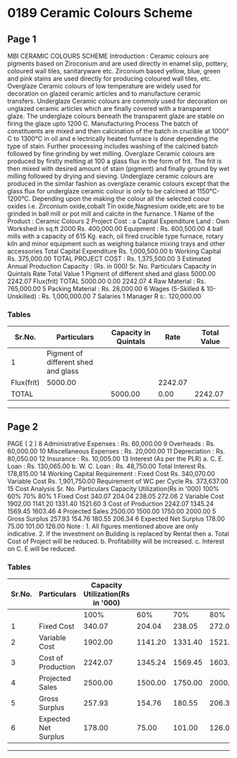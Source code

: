 # 0189 Ceramic Colours Scheme

## Page 1

MBI CERAMIC COLOURS SCHEME Introduction : Ceramic colours are pigments based on Ziroconium and are used directly in enamel slip, pottery, coloured wall tiles, sanitaryware etc. Zirconium based yellow, blue, green and pink stains are used directly for producing coloured wall tiles, etc. Overglaze Ceramic colours of low temperature are widely used for decoration on glazed ceramic articles and to manufacture ceramic transfers. Underglaze Ceramic colours are commoly used for decoration on unglazed ceramic articles which are finally covered with a transparent glaze. The underglaze colours beneath the transparent glaze are stable on firing the glaze upto 1200 C. Manufacturing Process The batch of constituents are mixed and then calcination of the batch in crucible at 1000° C to 1300°C in oil and e lectrically heated furnace is done depending the type of stain. Further processing includes washing of the calcined batch followed by fine grinding by wet milling. Overglaze Ceramic colours are produced by firstly melting at 100 a glass flux in the form of frit. The frit is then mixed with desired amount of stain (pigment) and finally ground by wet milling followed by drying and sieving. Underglaze ceramic colours are produced in the similar fashion as overglaze ceramic colours except that the glass flux for underglaze ceramic colour is only to be calcined at 1150°C- 1200°C. Depending upon the making the colour all the selected coour oxides i.e. Zirconium oxide,cobalt Tin oxide,Nagnesium oxide,etc are to be grinded in ball mill or pot mill and calcite in the furnance. 1 Name of the Product : Ceramic Colours 2 Project Cost : a Capital Expenditure Land : Own Workshed in sq.ft 2000 Rs. 400,000.00 Equipment : Rs. 600,500.00 4 ball mills with a capacity of 615 Kg. each, oil fired crucible type furnace, rotary kiln and minor equipment such as weighing balance mixing trays and other accessories Total Capital Expenditure Rs. 1,000,500.00 b Working Capital Rs. 375,000.00 TOTAL PROJECT COST : Rs. 1,375,500.00 3 Estimated Annual Production Capacity : (Rs. in 000) Sr. No. Particulars Capacity in Quintals Rate Total Value 1 Pigment of different shed and glass 5000.00 2242.07 Flux(frit) TOTAL 5000.00 0.00 2242.07 4 Raw Material : Rs. 765,000.00 5 Packing Material : Rs. 28,000.00 6 Wages (5-Skilled & 10-Unskilled) : Rs. 1,000,000.00 7 Salaries 1 Manager R s:. 120,000.00

### Tables

| Sr.No. | Particulars | Capacity in Quintals | Rate | Total Value |
|---|---|---|---|---|
| 1 | Pigment of different shed and glass
Flux(frit) | 5000.00 |  | 2242.07 |
| TOTAL |  | 5000.00 | 0.00 | 2242.07 |

---

## Page 2

PAGE ( 2 ) 8 Administrative Expenses : Rs. 60,000.00 9 Overheads : Rs. 60,000.00 10 Miscellaneous Expenses : Rs. 20,000.00 11 Depreciation : Rs. 80,050.00 12 Insurance : Rs. 10,005.00 13 Interest (As per the PLR) a. C. E. Loan : Rs. 130,065.00 b. W. C. Loan : Rs. 48,750.00 Total Interest Rs. 178,815.00 14 Working Capital Requirement : Fixed Cost Rs. 340,070.00 Variable Cost Rs. 1,901,750.00 Requirement of WC per Cycle Rs. 373,637.00 15 Cost Analysis Sr. No. Particulars Capacity Utilization(Rs in '000) 100% 60% 70% 80% 1 Fixed Cost 340.07 204.04 238.05 272.06 2 Variable Cost 1902.00 1141.20 1331.40 1521.60 3 Cost of Production 2242.07 1345.24 1569.45 1603.46 4 Projected Sales 2500.00 1500.00 1750.00 2000.00 5 Gross Surplus 257.93 154.76 180.55 206.34 6 Expected Net Surplus 178.00 75.00 101.00 126.00 Note : 1. All figures mentioned above are only indicative. 2. If the investment on Building is replaced by Rental then a. Total Cost of Project will be reduced. b. Profitability will be increased. c. Interest on C. E.will be reduced.

### Tables

| Sr.No. | Particulars | Capacity Utilization(Rs in '000) |  |  |  |
|---|---|---|---|---|---|
|  |  | 100% | 60% | 70% | 80% |
| 1 | Fixed Cost | 340.07 | 204.04 | 238.05 | 272.06 |
| 2 | Variable Cost | 1902.00 | 1141.20 | 1331.40 | 1521.60 |
| 3 | Cost of Production | 2242.07 | 1345.24 | 1569.45 | 1603.46 |
| 4 | Projected Sales | 2500.00 | 1500.00 | 1750.00 | 2000.00 |
| 5 | Gross Surplus | 257.93 | 154.76 | 180.55 | 206.34 |
| 6 | Expected Net Surplus | 178.00 | 75.00 | 101.00 | 126.00 |

---
